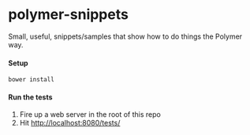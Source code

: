 polymer-snippets
================

Small, useful, snippets/samples that show how to do things the Polymer way.

#### Setup

    bower install

#### Run the tests

1. Fire up a web server in the root of this repo
2. Hit [http://localhost:8080/tests/](http://localhost:8080/tests/)
